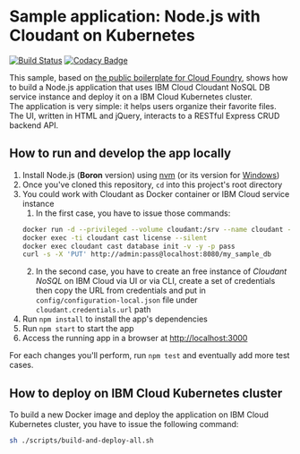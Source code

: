 # Sample application: Node.js with Cloudant on Kubernetes
[![Build Status](https://travis-ci.org/gabriele-decapoa/nodejs-cloudant.svg?branch=master)](https://travis-ci.org/gabriele-decapoa/nodejs-cloudant) [![Codacy Badge](https://api.codacy.com/project/badge/Grade/8ab6e058324b4d34a8889a8c8a1f1487)](https://www.codacy.com/project/gabriele.decapoa/nodejs-cloudant/dashboard?utm_source=github.com&amp;utm_medium=referral&amp;utm_content=gabriele-decapoa/nodejs-cloudant&amp;utm_campaign=Badge_Grade_Dashboard)

This sample, based on [the public boilerplate for Cloud Foundry](https://github.com/IBM-Cloud/nodejs-cloudant), shows how to build a Node.js application that uses IBM Cloud Cloudant NoSQL DB service instance and deploy it on a IBM Cloud Kubernetes cluster.  
The application is very simple: it helps users organize their favorite files.
The UI, written in HTML and jQuery, interacts to a RESTful Express CRUD backend API.

## How to run and develop the app locally

1. Install Node.js (**Boron** version) using [nvm](https://github.com/creationix/nvm) (or its version for [Windows](https://github.com/coreybutler/nvm-windows))
2. Once you've cloned this repository, `cd` into this project's root directory
3. You could work with Cloudant as Docker container or IBM Cloud service instance
   1. In the first case, you have to issue those commands:
   ```bash
   docker run -d --privileged --volume cloudant:/srv --name cloudant --hostname cloudant.dev -p 8080:80 ibmcom/cloudant-developer:latest
   docker exec -ti cloudant cast license --silent
   docker exec cloudant cast database init -v -y -p pass
   curl -s -X 'PUT' http://admin:pass@localhost:8080/my_sample_db
   ```
   2. In the second case, you have to create an free instance of *Cloudant NoSQL* on IBM Cloud via UI or via CLI, create a set of credentials then copy the URL from credentials and put in `config/configuration-local.json` file under `cloudant.credentials.url` path
4. Run `npm install` to install the app's dependencies
5. Run `npm start` to start the app
6. Access the running app in a browser at <http://localhost:3000>

For each changes you'll perform, run `npm test` and eventually add more test cases.

## How to deploy on IBM Cloud Kubernetes cluster
To build a new Docker image and deploy the application on IBM Cloud Kubernetes cluster, you have to issue the following command:
```bash
sh ./scripts/build-and-deploy-all.sh
```

